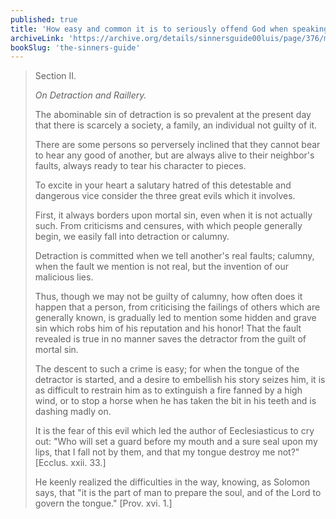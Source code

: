 ```yaml
---
published: true
title: 'How easy and common it is to seriously offend God when speaking of the faults of others'
archiveLink: 'https://archive.org/details/sinnersguide00luis/page/376/mode/1up?view=theater'
bookSlug: 'the-sinners-guide'
---
```


> Section II.
>
> *On Detraction and Raillery.*
>
> The abominable sin of detraction is so prevalent at the present day that there is scarcely a society, a family, an individual not guilty of it.
>
> There are some persons so perversely inclined that they cannot bear to hear any good of another, but are always alive to their neighbor's faults, always ready to tear his character to pieces.
>
> To excite in your heart a salutary hatred of this detestable and dangerous vice consider the three great evils which it involves.
>
> First, it always borders upon mortal sin, even when it is not actually such. From criticisms and censures, with which people generally begin, we easily fall into detraction or calumny.
>
> Detraction is committed when we tell another's real faults; calumny, when the fault we mention is not real, but the invention of our malicious lies.
>
> Thus, though we may not be guilty of calumny, how often does it happen that a person, from criticising the failings of others which are generally known, is gradually led to mention some hidden and grave sin which robs him of his reputation and his honor! That the fault revealed is true in no manner saves the detractor from the guilt of mortal sin.
>
> The descent to such a crime is easy; for when the tongue of the detractor is started, and a desire to embellish his story seizes him, it is as difficult to restrain him as to extinguish a fire fanned by a high wind, or to stop a horse when he has taken the bit in his teeth and is dashing madly on.
>
> It is the fear of this evil which led the author of Eeclesiasticus to cry out: "Who will set a guard before my mouth and a sure seal upon my lips, that I fall not by them, and that my tongue destroy me not?" [Ecclus. xxii. 33.]
>
> He keenly realized the difficulties in the way, knowing, as Solomon says, that "it is the part of man to prepare the soul, and of the Lord to govern the tongue." [Prov. xvi. 1.]
